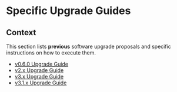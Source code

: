# Specific Upgrade Guides

## Context

This section lists **previous** software upgrade proposals and specific instructions on how to execute them.

- [v0.6.0 Upgrade Guide](./v0.6-upgrade.md)
- [v2.x Upgrade Guide](./v2.x-upgrade.md)
- [v3.x Upgrade Guide](./v3.x-upgrade.md)
- [v3.1.x Upgrade Guide](./v3.1.x-upgrade.md)
